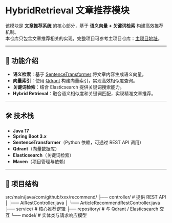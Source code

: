 # HybridRetrieval 文章推荐模块

该模块是 **文章推荐系统** 的核心部分，基于 **语义向量 + 关键词检索** 构建高效推荐机制。  
本仓库只包含文章推荐相关的实现，完整项目可参考主项目仓库：[主项目地址](https://github.com/xxx/xxx)。

---

## 📖 功能介绍
- **语义检索**：基于 [SentenceTransformer](https://www.sbert.net/) 将文章内容生成语义向量。  
- **向量索引**：使用 [Qdrant](https://qdrant.tech/) 构建向量索引，实现高效相似度查询。  
- **关键词检索**：结合 Elasticsearch 提供关键词搜索能力。  
- **Hybrid Retrieval**：融合语义相似度和关键词匹配，实现精准文章推荐。  

---

## 🛠️ 技术栈
- **Java 17**
- **Spring Boot 3.x**
- **SentenceTransformer**（Python 依赖，可通过 REST API 调用）  
- **Qdrant**（向量数据库）
- **Elasticsearch**（关键词检索）
- **Maven**（项目管理与依赖）

---

## 📂 项目结构

src/main/java/com/github/xxx/recommend/
├── controller/ # 提供 REST API
│ ├── AiRestController.java
│ └── ArticleRecommendRestController.java
├── service/ # 核心推荐逻辑
├── repository/ # 与 Qdrant / Elasticsearch 交互
└── model/ # 实体类与请求响应模型
